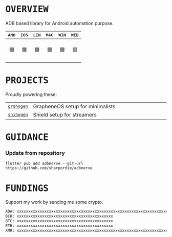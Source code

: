 # <samp>OVERVIEW</samp>

ADB based library for Android automation purpose.

| <samp>AND</samp> | <samp>IOS</samp> | <samp>LIN</samp> | <samp>MAC</samp> | <samp>WIN</samp> | <samp>WEB</samp> |
| :-: | :-: | :-: | :-: | :-: | :-: |
| <br>🟩<br><br> | <br>🟥<br><br> | <br>🟩<br><br> | <br>🟩<br><br> | <br>🟩<br><br> | <br>🟥<br><br> |

# <samp>PROJECTS</samp>

Proudly powering these:

<table>
  <tr>
    <td><a href="https://"><samp>grahogen</samp></a></td>
    <td width="9999">GrapheneOS setup for minimalists</td>
  </tr>
  <tr>
    <td><a href="https://"><samp>shihogen</samp></a></td>
    <td width="9999">Shield setup for streamers</td>
  </tr>
</table>

# <samp>GUIDANCE</samp>

### Update from repository

```shell
flutter pub add adbnerve --git-url https://github.com/sharpordie/adbnerve
```

# <samp>FUNDINGS</samp>

Support my work by sending me some crypto.

```txt
ADA: xxxxxxxxxxxxxxxxxxxxxxxxxxxxxxxxxxxxxxxxxxxxxxxxxxxxxxxxxxxxxxxxxxxxxxxxxxxxxxxxxxxxxxxxxxxxxxxxxxxxxxx
BCH: xxxxxxxxxxxxxxxxxxxxxxxxxxxxxxxxxxxxxxxxxx
BTC: xxxxxxxxxxxxxxxxxxxxxxxxxxxxxxxxxxxxxxxxxx
ETH: xxxxxxxxxxxxxxxxxxxxxxxxxxxxxxxxxxxxxxxxxx
XMR: xxxxxxxxxxxxxxxxxxxxxxxxxxxxxxxxxxxxxxxxxxxxxxxxxxxxxxxxxxxxxxxxxxxxxxxxxxxxxxxxxxxxxxxxxxxxxxx
```
